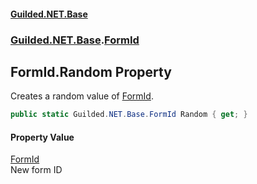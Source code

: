 
#### [Guilded.NET.Base](Guilded_NET_Base 'Guilded.NET.Base')
### [Guilded.NET.Base](Guilded_NET_Base#Guilded_NET_Base 'Guilded.NET.Base').[FormId](FormId 'Guilded.NET.Base.FormId')
## FormId.Random Property

Creates a random value of [FormId](FormId 'Guilded.NET.Base.FormId').
```csharp
public static Guilded.NET.Base.FormId Random { get; }
```


#### Property Value
[FormId](FormId 'Guilded.NET.Base.FormId')  
New form ID